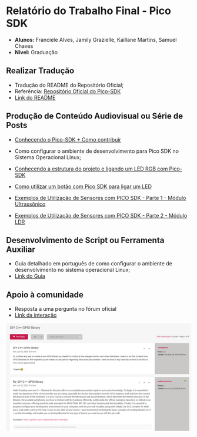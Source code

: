 # Relatório do Trabalho Final - Pico SDK

- **Alunos:** Franciele Alves, Jamily Grazielle, Kaillane Martins, Samuel Chaves
- **Nível:** Graduação

## Realizar Tradução

- Tradução do README do Repositório Oficial;
- Referência: [Repositório Oficial do Pico-SDK](https://github.com/raspberrypi/pico-sdk) 
- [Link do README](https://github.com/Team-Two-Maker/pico-sdk-PT-BR-/blob/main/README.md)

## Produção de Conteúdo Audiovisual ou Série de Posts

- [Conhecendo o Pico-SDK + Como contribuir](https://youtu.be/ELgvOVC-YdQ?si=J1Vv2dG7mDnAJEKH)

- Como configurar o ambiente de desenvolvimento para Pico SDK no Sistema Operacional Linux;

- [Conhecendo a estrutura do projeto e ligando um LED RGB com Pico-SDK](https://youtu.be/PObMIn__Fww?si=eQlOqAA226UJDRP0)

- [Como utilizar um botão com Pico SDK para ligar um LED](https://youtu.be/JLB9l3Ef65Q)

- [Exemplos de Utilização de Sensores com PICO SDK - Parte 1 - Módulo Ultrassônico](https://youtu.be/VMRzj504SWU?si=lIBW5ZZphLOFKWYC)
  
- [Exemplos de Utilização de Sensores com PICO SDK - Parte 2 - Módulo LDR](https://youtu.be/R4W74Aiy1lw?si=QAXbi5T7TizjRUcU)

## Desenvolvimento de Script ou Ferramenta Auxiliar

- Guia detalhado em português de como configurar o ambiente de desenvolvimento no sistema operacional Linux;
- [Link do Guia](https://github.com/Team-Two-Maker/pico-sdk-PT-BR-/blob/main/Guia-linux.md)

## Apoio à comunidade

- Resposta a uma pergunta no fórum oficial 
- [Link da interação](https://forums.raspberrypi.com/viewtopic.php?t=389212#p2322196)

![alt text](https://github.com/Team-Two-Maker/pico-sdk-PT-BR-/blob/main/img/contribuicao_aprovada.png "print da interação")

